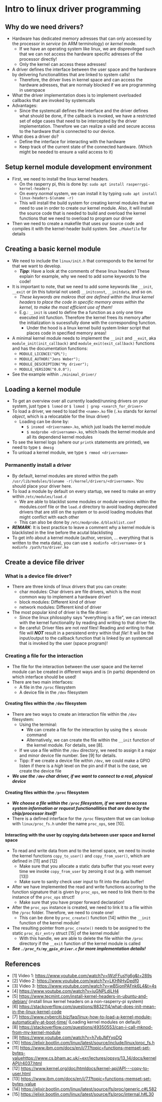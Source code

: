 # Intro to linux driver programming

## Why do we need drivers?
+ Hardware has dedicated memory adresses that can only accessed by the processor in _service_ (in ARM terminology) or _kernel_ mode.
  - If we have an operating system like linux, we are disprevileged such that we can not access the hardware specific adresses of the processor directly!
  - Only the kernel can access these adresses!
+ A driver defines the interface between the user space and the hardware by delivering functionallities that are linked to system calls!
  - Therefore, the driver lives in kernel space and can access the hardware adresses, that are normaly blocked if we are programming in userspace
+ What the driver implementation does is to implement overloaded callbacks that are invoked by systemcalls
+ Advantages:
  - Since the systemcall defines the interface and the driver defines what should be done, if the callback is invoked, we have a restricted set of edge cases that need to be intercepted by the driver implementation. Therefore we can realize a valid and secure access to the hardware that is connected to our device.
+ What does a driver do?
  - Define the interface for interacting with the hardware
  - Keep track of the current state of the connected hardware. (Which might be needed to ensure a valid access to it)

## Setup kernel module development environment
+ First, we need to install the linux kernel headers.
  - On the rasperry pi, this is done by: `sudo apt install rasperrypi-kernel-headers`
  - On every _normal_ system, we can install it by typing `sudo apt install linux-headers-$(uname -r)`
  - This will install the build system for creating kernel modules that we need to use in order to create our kernel module. Also, it will install the source code that is needed to build and overload the kernel functions that we need to overload to program our driver
+ Then we need to create a makefile that uses our source code and compiles it with the kernel-header build system. See `./Makefile` for details

## Creating a basic kernel module
+ We need to include the `linux/init.h` that corresponds to the kernel for that we want to develop.
   - ***Tipp***: Have a look at the comments of these linux headers! These explain for example, why we need to add some keywords to the code!
+ It is important to note, that we need to add some keywords like `__init`, `__exit` or (in this tutorial not used) `__initconst`, `__initdata`, and so on.
  - *These keywords are makros that are defined within the linux kernel headers to place the code in specific memory areas within the kernel, to make the most efficient use of them!*
  - E.g.: `__init` is used to define the a function as a only one time executed init function. Therefore the kernel frees its memory after the initialization is sucessfully done with the corresponding function.
    * Under the hood is a linux kernel build system linker script that places code in specified memory areas!
+ A minimal kernel module needs to implement the `__init` and `__exit`, aka `module_init(init_callback)` and `module_exit(exit_callback)` functions and has the documentation functions:
  - `MODULE_LICENCE("GPL");`
  - `MODULE_AUTHOR("Jens Weber");`
  - `MODULE_DESCRIPTION("My driver");`
  - `MODULE_VERSION("0.0.0");`
+ See the example within `./minimal_driver/` 

## Loading a kernel module
+ To get an overview over all currently loaded/running drivers on your system, just type `$ lsmod` or `$ lsmod | grep <search_for_driver>`
+ To load a driver, we need to load the `<name>.ko` file (`.ko` stands for _kernel object_, which is a relocatable for the linux driver)
  - Loading can be done by:
	* `$ insmod <drivername>.ko`, which just loads the kernel module
	* `$ modprobe <drivername>.ko`, which loads the kernel module and all its dependend kernel modules
+ To see the kernel logs (where our `printk` statements are printed), we need to type `$ dmesg`
+ To unload a kernel module, we type `$ rmmod <drivername>`
### Permanently install a driver
+ By default, kernel modules are stored within the path `/usr/lib/modules/$(uname -r)/kernel/drivers/<drivername>`. You should place your driver here.
+ To load a module by default on every startup, we need to make an entry within `/etc/modules/load.d`
	- We are able to blacklist some modules or module versions within the modules.conf file or the `load.d` directory to avoid loading deprecated drivers that are still on the system or to avoid loading modules that might conflict with each other
	- This can also be done by `/etc/modprobe.d/blacklist.conf`
+ ***REMARK***: It is best practice to leave a comment why a kernel module is blacklisted in the line before the acutal blacklisting
+ To get info about a kernel module (author, version, ... everything that is written to the meta data), you can use `$ modinfo <drivername>` or `$ modinfo /path/to/driver.ko`

## Create a device file driver
### What is a device file driver?
+ There are three kinds of linux drivers that you can create:
  - char modules: Char drivers are file drivers, which is the most common way to implement a hardware driver!
  - block modules: Different kind of driver
  - network modules: Different kind of driver
+ The most popular kind of driver is the file driver:
  - Since the linux philosophy says "everything is a file", we can interact with the kernel functionality by reading and writing to that driver file.
  - Be careful: Driver files are not _real_ files! Reading and writing to that file will ***NOT*** result in a persistend entry within that _file_! It will be the input/output to the callback function that is linked by an systemcall that is invoked by the user (space program)!

### Creating a file for the interaction
+ The file for the interaction between the user space and the kernel module can be created in different ways and is (in parts) dependend on which interface should be used!
+ There are two main interfaces:
  * A file in the `/proc` filesystem
  * A device file in the `/dev` filesystem
#### Creating files within the `/dev` filesystem
+ There are two ways to create an interaction file within the `/dev` filesystem:
  * Using the terminal: 
    - We can create a file for the interaction by using the `$ mknode` command
    - Alternatively, we can create the file within the `__init` function of the kernel module. For details, see [8].
  * If we use a file within the `/dev` directory, we need to assign it a major and minor device file number. See [9] for details.
  * Tipp: If we create a device file within `/dev`, we could make a GPIO listen if there is a _high_ level on the pin and if that is the case, we create the device file
+ ***We use the `/dev` char driver, if we want to connect to a real, physical device***

#### Creating files within the `/proc` filesystem
+ ***We choose a file within the `/proc` filesystem, if we want to access system information or request functionallities that are done by the chip/processor itself!***
+ There is a defined interface for the `/proc` filesystem that we can lookup with `linux/proc_fs.h` under the name `proc_ops`, see [10].

#### Interacting with the user by copying data between user space and kernel space
+ To read and write data from and to the kernel space, we need to invoke the kernel functions `copy_to_user()` and `copy_from_user()`, which are defined in [11] and [12]
  * Make sure that you allocate a static data buffer that you reset every time we invoke `copy_from_user` by zeroing it out (e.g. with memset [13])
  * Make sure to sanity check user input to fit into the data buffer!
+ After we have implemented the read and write functions accoring to the function signature that is given by `proc_ops`, we need to link them to the instance of the `proc_ops` struct!
  * Make sure that you have proper forward declaration!
+ After the `proc_ops` instance is created, we need to link it to a file within the `/proc` folder. Therefore, we need to create one!
  * This can be done by `proc_create()` function [14] within the `__init` function of the kernel module!
+ The resulting pointer from `proc_create()` needs to be assigned to the static `proc_dir_entry` struct [15] of the kernel module!
  * With this handle, we are able to delete the file within the `/proc` directory if the `__exit` function of the kernel module is called
+ ***See `./proc_fs/my_gpio_driver.c` for more implementation details!***


## References
+ [1] Video 1: https://www.youtube.com/watch?v=lWzFFusYg6g&t=289s
+ [2] Video 2: https://www.youtube.com/watch?v=LKHNHvDedf0
+ [3] Video 3: https://www.youtube.com/watch?v=wB5ionPAFnk6L4&t=4s
+ [4] https://www.youtube.com/watch?v=juGNPLdjLH4
+ [5] https://www.tecmint.com/install-kernel-headers-in-ubuntu-and-debian/ (install linux kernel headers on a non-rasperry-pi system)
+ [6] https://stackoverflow.com/questions/8832114/what-does-init-mean-in-the-linux-kernel-code
+ [7] https://www.cyberciti.biz/faq/linux-how-to-load-a-kernel-module-automatically-at-boot-time/ (Loading kernel modules on default)
+ [8] https://stackoverflow.com/questions/49350553/can-i-call-mknod-from-my-kernel-module
+ [9] https://www.youtube.com/watch?v=h7ybJMYyqDQ
+ [10] https://elixir.bootlin.com/linux/latest/source/include/linux/proc_fs.h
+ [11] https://www.ibm.com/docs/en/i/7.1?topic=functions-memset-set-bytes-valuehttps://www.cs.bham.ac.uk/~exr/lectures/opsys/13_14/docs/kernelAPI/r4037.html
+ [12] https://www.kernel.org/doc/htmldocs/kernel-api/API---copy-to-user.html
+ [13] https://www.ibm.com/docs/en/i/7.1?topic=functions-memset-set-bytes-value
+ [14] https://elixir.bootlin.com/linux/latest/source/fs/proc/generic.c#L582
+ [15] https://elixir.bootlin.com/linux/latest/source/fs/proc/internal.h#L30
